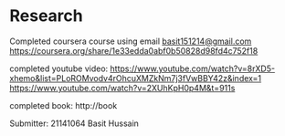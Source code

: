 # Research
Completed coursera course using email
basit151214@gmail.com
https://coursera.org/share/1e33edda0abf0b50828d98fd4c752f18

completed youtube video:
https://www.youtube.com/watch?v=8rXD5-xhemo&list=PLoROMvodv4rOhcuXMZkNm7j3fVwBBY42z&index=1
https://www.youtube.com/watch?v=2XUhKpH0p4M&t=911s

completed book:
http://book

Submitter:
21141064 Basit Hussain
